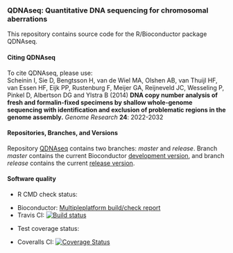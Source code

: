 ### QDNAseq: Quantitative DNA sequencing for chromosomal aberrations

This repository contains source code for the R/Bioconductor package QDNAseq.

#### Citing QDNAseq

To cite QDNAseq, please use:  
Scheinin I, Sie D, Bengtsson H, van de Wiel MA, Olshen AB, van Thuijl HF, van
Essen HF, Eijk PP, Rustenburg F, Meijer GA, Reijneveld JC, Wesseling P, Pinkel
D, Albertson DG and Ylstra B (2014) **DNA copy number analysis of fresh and
formalin-fixed specimens by shallow whole-genome sequencing with identification
and exclusion of problematic regions in the genome assembly.** *Genome
Research* **24**: 2022-2032

#### Repositories, Branches, and Versions

Repository [QDNAseq][github] contains two branches: *master* and *release*.
Branch *master* contains the current Bioconductor
[development version][bioc-devel], and branch *release* contains the current
[release version][bioc-release].

#### Software quality

* R CMD check status:
 - Bioconductor: <a href="http://master.bioconductor.org/checkResults/devel/bioc-LATEST/QDNAseq/">Multipleplatform build/check report</a>
 - Travis CI: <a href="https://travis-ci.org/ccagc/QDNAseq"><img src="https://travis-ci.org/ccagc/QDNAseq.svg?branch=master" alt="Build status"></a>
* Test coverage status:
 - Coveralls CI: <a href='https://coveralls.io/r/ccagc/QDNAseq?branch=master'><img src='https://coveralls.io/repos/ccagc/QDNAseq/badge.png?branch=master' alt='Coverage Status' /></a>

[bioc-devel]: http://bioconductor.org/packages/devel/bioc/html/QDNAseq.html
[bioc-release]: http://bioconductor.org/packages/release/bioc/html/QDNAseq.html
[github]: https://github.com/ccagc/QDNAseq
